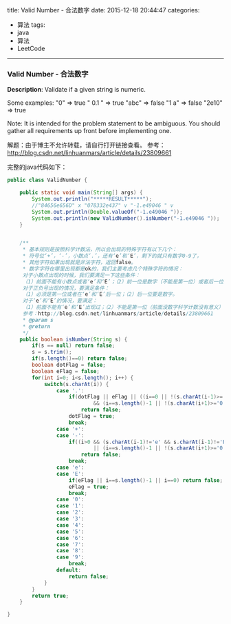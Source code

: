 



title: Valid Number - 合法数字
date: 2015-12-18 20:44:47
categories: 
- 算法
tags: 
- java
- 算法
- LeetCode
<!--updated: 2015-12-18 21:40:47-->
---

### Valid Number - 合法数字

**Description**: Validate if a given string is numeric.

 Some examples:
 "0" => true
 " 0.1 " => true
 "abc" => false
 "1 a" => false
 "2e10" => true
 
 Note: It is intended for the problem statement to be ambiguous. You should gather all requirements up front before implementing one.

解题：由于博主不允许转载，请自行打开链接查看。
参考：http://blog.csdn.net/linhuanmars/article/details/23809661

完整的java代码如下：

```java
public class ValidNumber {

    public static void main(String[] args) {
        System.out.println("*****RESULT*****");
        //"84656e656D" x "078332e437" v "-1.e49046 " v
        System.out.println(Double.valueOf("-1.e49046 "));
        System.out.println(new ValidNumber().isNumber("-1.e49046 "));
    }


    /**
     * 基本规则是按照科学计数法，所以会出现的特殊字符有以下几个：
     * 符号位‘+’，‘-’，小数点‘.’，还有‘e’和‘E’，剩下的就只有数字0-9了，
     * 其他字符如果出现就是非法字符，返回false。
     * 数字字符在哪里出现都是ok的，我们主要考虑几个特殊字符的情况：
     对于小数点出现的时候，我们要满足一下这些条件：
     （1）前面不能有小数点或者‘e’和‘E’；（2）前一位是数字（不能是第一位）或者后一位要是数字（不能是最后一位）。
     对于正负号出现的情况，要满足条件：
     （1）必须是第一位或者在‘e’和‘E’后一位；（2）后一位要是数字。
     对于‘e’和‘E’的情况，要满足：
     （1）前面不能有‘e’和‘E’出现过；（2）不能是第一位（前面没数字科学计数没有意义）或者最后一位（后面没数字就不用写指数了）。
     参考：http://blog.csdn.net/linhuanmars/article/details/23809661
     * @param s
     * @return
     */
    public boolean isNumber(String s) {
        if(s == null) return false;
        s = s.trim();
        if(s.length()==0) return false;
        boolean dotFlag = false;
        boolean eFlag = false;
        for(int i=0; i<s.length(); i++) {
            switch(s.charAt(i)) {
                case '.':
                    if(dotFlag || eFlag || ((i==0 || !(s.charAt(i-1)>='0' && s.charAt(i-1)<='9'))
                            && (i==s.length()-1 || !(s.charAt(i+1)>='0' && s.charAt(i+1)<='9'))))
                        return false;
                    dotFlag = true;
                    break;
                case '+':
                case '-':
                    if((i>0 && (s.charAt(i-1)!='e' && s.charAt(i-1)!='E'))
                            || (i==s.length()-1 || !(s.charAt(i+1)>='0' && s.charAt(i+1)<='9' || s.charAt(i+1)=='.')))
                        return false;
                    break;
                case 'e':
                case 'E':
                    if(eFlag || i==s.length()-1 || i==0) return false;
                    eFlag = true;
                    break;
                case '0':
                case '1':
                case '2':
                case '3':
                case '4':
                case '5':
                case '6':
                case '7':
                case '8':
                case '9':
                    break;
                default:
                    return false;
            }
        }
        return true;
    }

}
```
